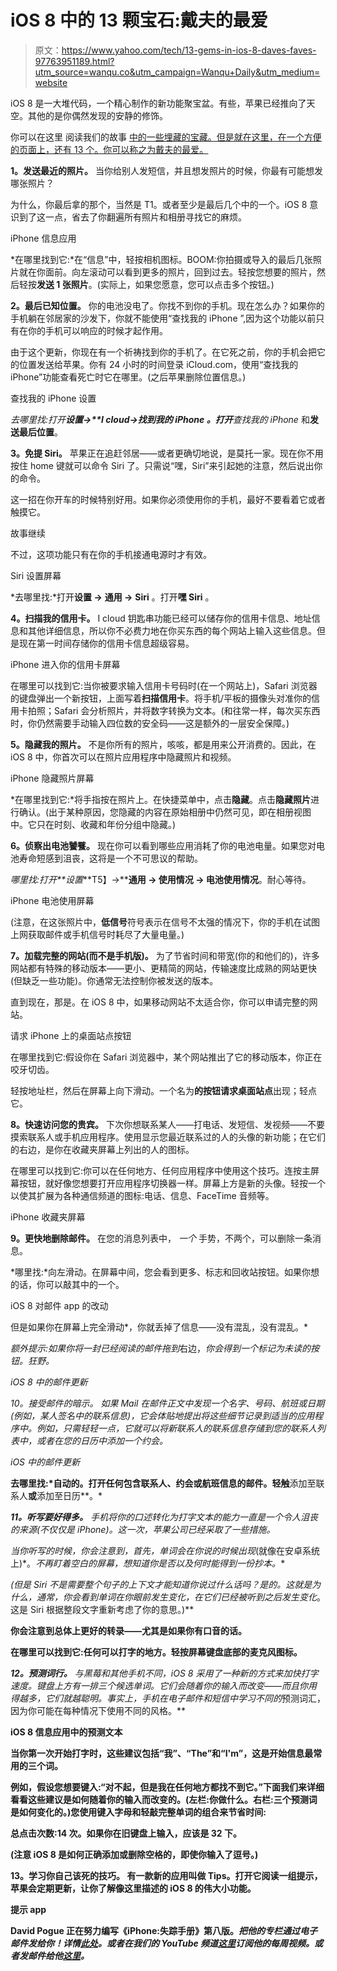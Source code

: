 # iOS 8 中的 13 颗宝石:戴夫的最爱

> 原文：<https://www.yahoo.com/tech/13-gems-in-ios-8-daves-faves-97763951189.html?utm_source=wanqu.co&utm_campaign=Wanqu+Daily&utm_medium=website>

iOS 8 是一大堆代码，一个精心制作的新功能聚宝盆。有些，苹果已经推向了天空。其他的是你偶然发现的安静的修饰。

你可以在这里 阅读我们的故事 [<u>中的一些埋藏的宝藏。但是就在这里，在一个方便的页面上，还有 13 个。你可以称之为戴夫的最爱。</u>](https://www.yahoo.com/tech/the-best-new-ios-8-features-that-apple-didnt-tell-87918351659.html)

**1。发送最近的照片。** 当你给别人发短信，并且想发照片的时候，你最有可能想发哪张照片？

为什么，你最后拿的那个，当然是 T1。或者至少是最后几个中的一个。iOS 8 意识到了这一点，省去了你翻遍所有照片和相册寻找它的麻烦。



iPhone 信息应用



*在哪里找到它:*在“信息”中，轻按相机图标。BOOM:你拍摄或导入的最后几张照片就在你面前。向左滚动可以看到更多的照片，回到过去。轻按您想要的照片，然后轻按**发送 1 张照片**。(实际上，如果您愿意，您可以点击多个按钮。)

**2。最后已知位置。** 你的电池没电了。你找不到你的手机。现在怎么办？如果你的手机躺在邻居家的沙发下，你就不能使用“查找我的 iPhone ”,因为这个功能以前只有在你的手机可以响应的时候才起作用。

由于这个更新，你现在有一个祈祷找到你的手机了。在它死之前，你的手机会把它的位置发送给苹果。你有 24 小时的时间登录 iCloud.com，使用“查找我的 iPhone”功能查看死亡时它在哪里。(之后苹果删除位置信息。)



查找我的 iPhone 设置



*去哪里找:*打开**设置→****I cloud→找到我的 iPhone** 。打开**查找我的 iPhone** 和**发送最后位置**。

**3。免提 Siri。** 苹果正在追赶邻居——或者更确切地说，是莫托一家。现在你不用按住 home 键就可以命令 Siri 了。只需说“嘿，Siri”来引起她的注意，然后说出你的命令。

这一招在你开车的时候特别好用。如果你必须使用你的手机，最好不要看着它或者触摸它。

故事继续

不过，这项功能只有在你的手机接通电源时才有效。



Siri 设置屏幕



*去哪里找:*打开**设置 →** **通用 →** **Siri** 。打开**嘿 Siri** 。

**4。扫描我的信用卡。** I cloud 钥匙串功能已经可以储存你的信用卡信息、地址信息和其他详细信息，所以你不必费力地在你买东西的每个网站上输入这些信息。但是现在第一时间存储你的信用卡信息超级容易。



iPhone 进入你的信用卡屏幕



在哪里可以找到它:当你被要求输入信用卡号码时(在一个网站上)，Safari 浏览器的键盘弹出一个新按钮，上面写着**扫描信用卡**。将手机/平板的摄像头对准你的信用卡拍照；Safari 会分析照片，并将数字转换为文本。(和往常一样，每次买东西时，你仍然需要手动输入四位数的安全码——这是额外的一层安全保障。)

**5。隐藏我的照片。** 不是你所有的照片，咳咳，都是用来公开消费的。因此，在 iOS 8 中，你首次可以在照片应用程序中隐藏照片和视频。



iPhone 隐藏照片屏幕



*在哪里找到它:*将手指按在照片上。在快捷菜单中，点击**隐藏**。点击**隐藏照片**进行确认。(出于某种原因，您隐藏的内容在原始相册中仍然可见，即在相册视图中。它只在时刻、收藏和年份分组中隐藏。)

**6。侦察出电池饕餮。** 现在你可以看到哪些应用消耗了你的电池电量。如果您对电池寿命短感到沮丧，这将是一个不可思议的帮助。

*哪里找:*打开**设置****T5】→****通用 → 使用情况 → 电池使用情况**。耐心等待。



iPhone 电池使用屏幕



(注意，在这张照片中，**低信号**符号表示在信号不太强的情况下，你的手机在试图上网获取邮件或手机信号时耗尽了大量电量。)

**7。加载完整的网站(而不是手机版)。** 为了节省时间和带宽(你的和他们的)，许多网站都有特殊的移动版本——更小、更精简的网站，传输速度比成熟的网站更快(但缺乏一些功能)。你通常无法控制你被发送的版本。

直到现在，那是。在 iOS 8 中，如果移动网站不太适合你，你可以申请完整的网站。



请求 iPhone 上的桌面站点按钮



在哪里找到它:假设你在 Safari 浏览器中，某个网站推出了它的移动版本，你正在咬牙切齿。

轻按地址栏，然后在屏幕上向下滑动。一个名为**的按钮请求桌面站点**出现；轻点它。

**8。快速访问您的贵宾。** 下次你想联系某人——打电话、发短信、发视频——不要摸索联系人或手机应用程序。使用显示您最近联系过的人的头像的新功能；在它们的右边，是你在收藏夹屏幕上列出的人的图标。

在哪里可以找到它:你可以在任何地方、任何应用程序中使用这个技巧。连按主屏幕按钮，就好像您想要打开应用程序切换器一样。屏幕上方是新的头像。轻按一个以使其扩展为各种通信频道的图标:电话、信息、FaceTime 音频等。



iPhone 收藏夹屏幕



**9。更快地删除邮件。** 在您的消息列表中， *一个* 手势，不两个，可以删除一条消息。

*哪里找:*向左滑动。在屏幕中间，您会看到更多、标志和回收站按钮。如果你想的话，你可以敲其中的一个。



iOS 8 对邮件 app 的改动



但是如果你在屏幕上完全滑动*，你就丢掉了信息——没有混乱，没有混乱。*

*额外提示:如果你将一封已经阅读的邮件拖到*右边，*你会得到一个标记为未读的按钮。狂野。*



*iOS 8 中的邮件更新*



*10。接受邮件的暗示。
如果 Mail 在邮件正文中发现一个名字、号码、航班或日期(例如，某人签名中的联系信息)，它会体贴地提出将这些细节记录到适当的应用程序中。例如，只需轻轻一点，它就可以将新联系人的联系信息存储到您的联系人列表中，或者在您的日历中添加一个约会。*



*iOS 中的邮件更新*



**去哪里找:*自动的。打开任何包含联系人、约会或航班信息的邮件。轻触**添加至联系人**或**添加至日历**。*

***11。听写要好得多。** 手机将你的口述转化为打字文本的能力一直是一个令人沮丧的来源(不仅仅是 iPhone)。这一次，苹果公司已经采取了一些措施。*

*当你听写的时候，你会注意到，首先，单词会在你说的时候出现*(就像在安卓系统上)*。*不再盯着空白的屏幕，想知道你是否以及何时能得到一份抄本。**

**(但是 Siri 不是需要整个句子的*上下文*才能知道你说过什么话吗？是的。这就是为什么，通常，你会看到单词在你眼前发生变化*，在它们已经被听到之后发生变化*。这是 Siri 根据整段文字重新考虑了你的意思。)**

**你会注意到总体上更好的转录——尤其是如果你有口音的话。**

**在哪里可以找到它:任何可以打字的地方。轻按屏幕键盘底部的麦克风图标。**

****12。预测词行。** 与黑莓和其他手机不同，iOS 8 采用了一种新的方式来加快打字速度。键盘上方有一排三个候选单词。它们会随着你的输入而改变——而且你用得越多，它们就越聪明。事实上，手机在电子邮件和短信中学习*不同的*预测词汇，因为你可能在每种情况下使用不同的风格。**



**iOS 8 信息应用中的预测文本**



**当你第一次开始打字时，这些建议包括“我”、“The”和“I'm”，这是开始信息最常用的三个词。**

**例如，假设您想要键入:“对不起，但是我在任何地方都找不到它。”下面我们来详细看看这些建议是如何随着你的输入而改变的。(左栏:你做什么。右栏:三个预测词是如何变化的。)您使用键入字母和轻敲完整单词的组合来节省时间:**



**总点击次数:14 次。如果你在旧键盘上输入，应该是 32 下。**

**(注意 iOS 8 是如何正确添加或删除空格的，即使你输入了逗号。)**

**13。学习你自己该死的技巧。
有一款新的应用叫做 Tips。打开它阅读一组提示，苹果会定期更新，让你了解像这里描述的 iOS 8 的伟大小功能。**



**提示 app**



**David Pogue 正在努力编写《iPhone:失踪手册》第八版。*把他的专栏通过电子邮件发给你！详情[此处](https://www.yahoo.com/tech/how-to-get-yahoo-tech-or-any-other-site-by-email-77212485423.html)。或者在我们的 YouTube 频道[这里](https://www.youtube.com/yahootech)订阅他的每周视频。或者发邮件给他[这里](mailto:poguester@yahoo.com)。***


